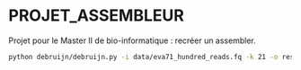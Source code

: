 # PROJET_ASSEMBLEUR
Projet pour le Master II de bio-informatique : recréer un assembler.


```bash
python debruijn/debruijn.py -i data/eva71_hundred_reads.fq -k 21 -o results/output.out
```

